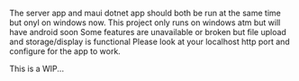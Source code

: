 The server app and maui dotnet app should both be run at the same time but onyl on windows now.
This project only runs on windows atm but will have android soon
Some features are unavailable or broken but file upload and storage/display is functional
Please look at your localhost http port and configure for the app to work.

This is a WIP...

